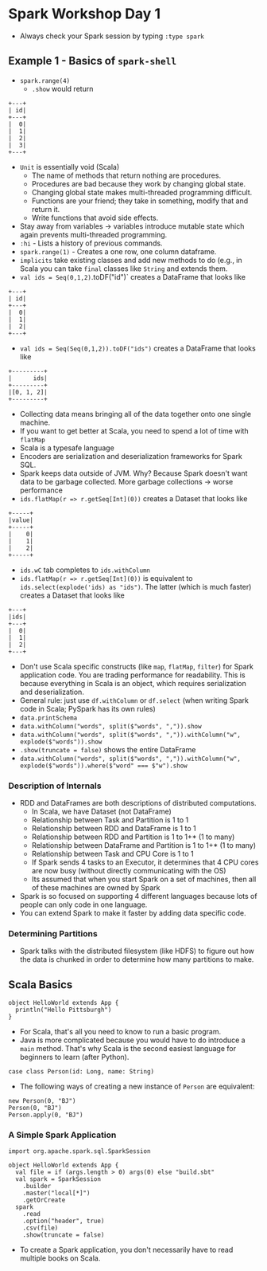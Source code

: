 # Spark Workshop Day 1
- Always check your Spark session by typing `:type spark`

## Example 1 - Basics of `spark-shell`
- `spark.range(4)`
  - `.show` would return 
 ```
+---+
| id|
+---+
|  0|
|  1|
|  2|
|  3|
+---+
```
- `Unit` is essentially void (Scala)
  - The name of methods that return nothing are procedures.
  - Procedures are bad because they work by changing global state.
  - Changing global state makes multi-threaded programming difficult.
  - Functions are your friend; they take in something, modify that and return it.
  - Write functions that avoid side effects.
- Stay away from variables -> variables introduce mutable state which again prevents multi-threaded programming.
- `:hi` - Lists a history of previous commands.
- `spark.range(1)` - Creates a one row, one column dataframe.
- `implicits` take existing classes and add new methods to do (e.g., in Scala you can take `final` classes like `String` and extends them.
- `val ids = Seq(0,1,2)`.toDF("id")` creates a DataFrame that looks like
```
+---+
| id|
+---+
|  0|
|  1|
|  2|
+---+
```
- `val ids = Seq(Seq(0,1,2)).toDF("ids")` creates a DataFrame that looks like
```
+---------+
|      ids|
+---------+
|[0, 1, 2]|
+---------+
```
- Collecting data means bringing all of the data together onto one single machine.
- If you want to get better at Scala, you need to spend a lot of time with `flatMap`
- Scala is a typesafe language
- Encoders are serialization and deserialization frameworks for Spark SQL.
- Spark keeps data outside of JVM. Why? Because Spark doesn't want data to be garbage collected. More garbage collections -> worse performance
- `ids.flatMap(r => r.getSeq[Int](0))` creates a Dataset that looks like
```
+-----+
|value|
+-----+
|    0|
|    1|
|    2|
+-----+
```
- `ids.wC` tab completes to `ids.withColumn`
- `ids.flatMap(r => r.getSeq[Int](0))` is equivalent to `ids.select(explode('ids) as "ids")`. The latter (which is much faster) creates a Dataset that looks like
```
+---+
|ids|
+---+
|  0|
|  1|
|  2|
+---+
```
- Don't use Scala specific constructs (like `map`, `flatMap`, `filter`) for Spark application code. You are trading performance for readability. This is because everything in Scala is an object, which requires serialization and deserialization.
- General rule: just use `df.withColumn` or `df.select` (when writing Spark code in Scala; PySpark has its own rules)
- `data.printSchema`
- `data.withColumn("words", split($"words", ",")).show`
- `data.withColumn("words", split($"words", ",")).withColumn("w", explode($"words")).show`
- `.show(truncate = false)` shows the entire DataFrame
- `data.withColumn("words", split($"words", ",")).withColumn("w", explode($"words")).where($"word" === $"w").show`

### Description of Internals
- RDD and DataFrames are both descriptions of distributed computations.
  - In Scala, we have Dataset (not DataFrame)
  - Relationship between Task and Partition is 1 to 1
  - Relationship between RDD and DataFrame is 1 to 1
  - Relationship between RDD and Partition is 1 to 1+* (1 to many)
  - Relationship between DataFrame and Partition is 1 to 1+* (1 to many)
  - Relationship between Task and CPU Core is 1 to 1
  - If Spark sends 4 tasks to an Executor, it determines that 4 CPU cores are now busy (without directly communicating with the OS)
  - Its assumed that when you start Spark on a set of machines, then all of these machines are owned by Spark
- Spark is so focused on supporting 4 different languages because lots of people can only code in one language.
- You can extend Spark to make it faster by adding data specific code.

### Determining Partitions
- Spark talks with the distributed filesystem (like HDFS) to figure out how the data is chunked in order to determine how many partitions to make.

## Scala Basics
```
object HelloWorld extends App {
  println("Hello Pittsburgh")
}
```
- For Scala, that's all you need to know to run a basic program.
- Java is more complicated because you would have to do introduce a `main` method. That's why Scala is the second easiest language for beginners to learn (after Python).

```
case class Person(id: Long, name: String)
```
- The following ways of creating a new instance of `Person` are equivalent:
```
new Person(0, "BJ")
Person(0, "BJ")
Person.apply(0, "BJ")
```

### A Simple Spark Application
```
import org.apache.spark.sql.SparkSession

object HelloWorld extends App {
  val file = if (args.length > 0) args(0) else "build.sbt"
  val spark = SparkSession
    .builder
    .master("local[*]")
    .getOrCreate
  spark
    .read
    .option("header", true)
    .csv(file)
    .show(truncate = false)
```
- To create a Spark application, you don't necessarily have to read multiple books on Scala.
